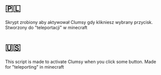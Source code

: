 # 🇵🇱
Skrypt zrobiony aby aktywował Clumsy gdy klikniesz wybrany przycisk.
    Stworzony do "teleportacji" w minecraft

# 🇺🇸
This script is made to activate Clumsy when you click some button.
    Made for "teleporting" in minecraft
